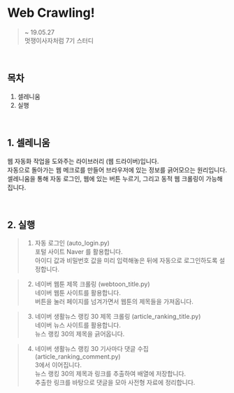 # Web Crawling!
> ~ 19.05.27 <br>
> 멋쟁이사자처럼 7기 스터디

<br>

## 목차
1. 셀레니움
2. 실행

<br> 

## 1. 셀레니움
웹 자동화 작업을 도와주는 라이브러리 (웹 드라이버)입니다.<br>
자동으로 돌아가는 웹 메크로를 만들어 브라우저에 있는 정보를 긁어모으는 원리입니다.<br>
셀레니움을 통해 자동 로그인, 웹에 있는 버튼 누르기, 그리고 동적 웹 크롤링이 가능해집니다.

<br>

## 2. 실행

>1. 자동 로그인 (auto_login.py) <br>
포털 사이트 Naver 를 활용합니다. <br>
아이디 값과 비밀번호 값을 미리 입력해놓은 뒤에 자동으로 로그인하도록 설정합니다.

>2. 네이버 웹툰 제목 크롤링 (webtoon_title.py) <br>
네이버 웹툰 사이트를 활용합니다. <br>
버튼을 눌러 페이지를 넘겨가면서 웹툰의 제목들을 가져옵니다. <br>

>3. 네이버 생활뉴스 랭킹 30 제목 크롤링 (article_ranking_title.py) <br>
네이버 뉴스 사이트를 활용합니다. <br>
뉴스 랭킹 30의 제목을 긁어옵니다. <br>

>4. 네이버 생활뉴스 랭킹 30 기사마다 댓글 수집 (article_ranking_comment.py) <br>
3에서 이어집니다.<br>
뉴스 랭킹 30의 제목과 링크를 추출하여 배열에 저장합니다. <br>
추출한 링크를 바탕으로 댓글을 모아 사전형 자료에 정리합니다. <br>
